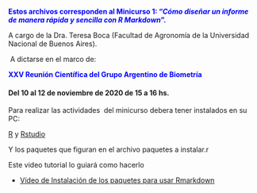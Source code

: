 <p><span style="color: #0000ff;"><strong>Estos archivos corresponden al Minicurso 1: &ldquo;<em>C&oacute;mo dise&ntilde;ar un informe de manera r&aacute;pida y sencilla con R Markdown</em>&rdquo;. </strong></span></p>
<p>A cargo de la Dra. Teresa Boca (Facultad de Agronom&iacute;a de la Universidad Nacional de Buenos Aires).</p>
<p>&nbsp;A dictarse en el marco de:</p>
<p><span id="h.c2z8mxkunirl" class="CDt4Ke zfr3Q JYVBee" dir="ltr" style="color: #0000ff;"><strong>XXV Reuni&oacute;n Cient&iacute;fica del Grupo Argentino de Biometr&iacute;a</strong></span></p>
<h4 id="h.7k0e64bttrv7" class="CDt4Ke zfr3Q OmQG5e" dir="ltr">Del 10 al 12 de noviembre de 2020 de 15 a 16 hs.</h4>
<p>Para realizar las actividades&nbsp; del minicurso debera tener instalados en su PC:&nbsp;</p>
<p><a href="https://www.r-project.org/">R</a> y <a href="https://rstudio.com/">Rstudio</a></p>
<p>Y los paquetes que figuran en el archivo paquetes a instalar.r</p>
<p>Este video tutorial lo guiar&aacute; como hacerlo&nbsp;</p>
<ul>
<li><a href="https://www.youtube.com/embed/QaKCirYknS8">V&iacute;deo de Instalaci&oacute;n de los paquetes para usar Rmarkdown</a></li>
</ul>
<p>&nbsp;</p>
